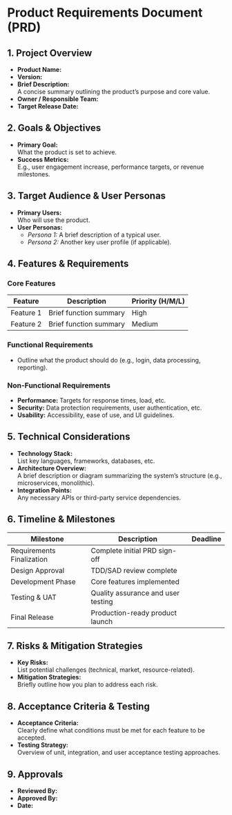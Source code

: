 # Product Requirements Document (PRD)

## 1. Project Overview
- **Product Name:**  
- **Version:**  
- **Brief Description:**  
  A concise summary outlining the product’s purpose and core value.
- **Owner / Responsible Team:**  
- **Target Release Date:**

## 2. Goals & Objectives
- **Primary Goal:**  
  What the product is set to achieve.
- **Success Metrics:**  
  E.g., user engagement increase, performance targets, or revenue milestones.

## 3. Target Audience & User Personas
- **Primary Users:**  
  Who will use the product.
- **User Personas:**  
  - *Persona 1:* A brief description of a typical user.  
  - *Persona 2:* Another key user profile (if applicable).

## 4. Features & Requirements

### Core Features
| Feature         | Description                                 | Priority (H/M/L) |
| --------------- | ------------------------------------------- | ---------------- |
| Feature 1       | Brief function summary                      | High             |
| Feature 2       | Brief function summary                      | Medium           |

### Functional Requirements
- Outline what the product should do (e.g., login, data processing, reporting).

### Non-Functional Requirements
- **Performance:** Targets for response times, load, etc.  
- **Security:** Data protection requirements, user authentication, etc.  
- **Usability:** Accessibility, ease of use, and UI guidelines.

## 5. Technical Considerations
- **Technology Stack:**  
  List key languages, frameworks, databases, etc.
- **Architecture Overview:**  
  A brief description or diagram summarizing the system’s structure (e.g., microservices, monolithic).
- **Integration Points:**  
  Any necessary APIs or third-party service dependencies.

## 6. Timeline & Milestones
| Milestone                 | Description                              | Deadline  |
| ------------------------- | ---------------------------------------- | --------- |
| Requirements Finalization | Complete initial PRD sign-off            |           |
| Design Approval           | TDD/SAD review complete                  |           |
| Development Phase         | Core features implemented                |           |
| Testing & UAT             | Quality assurance and user testing       |           |
| Final Release             | Production-ready product launch          |           |

## 7. Risks & Mitigation Strategies
- **Key Risks:**  
  List potential challenges (technical, market, resource-related).
- **Mitigation Strategies:**  
  Briefly outline how you plan to address each risk.

## 8. Acceptance Criteria & Testing
- **Acceptance Criteria:**  
  Clearly define what conditions must be met for each feature to be accepted.
- **Testing Strategy:**  
  Overview of unit, integration, and user acceptance testing approaches.

## 9. Approvals
- **Reviewed By:**  
- **Approved By:**  
- **Date:**
